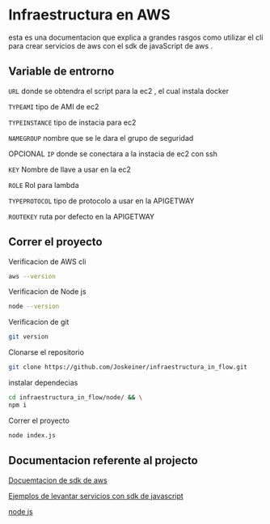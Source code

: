 
# Infraestructura en AWS 
esta es una documentacion que explica a grandes rasgos como utilizar el cli para crear servicios de aws con el sdk de javaScript de aws  .
## Variable de entrorno 


`URL` donde se obtendra el script para la ec2 , el cual instala docker 

`TYPEAMI` tipo de AMI de ec2

`TYPEINSTANCE` tipo de instacia para ec2

`NAMEGROUP` nombre que se le dara el grupo de seguridad

OPCIONAL `IP` donde se conectara a la instacia de ec2 con ssh 

`KEY`   Nombre de llave a usar en la ec2

`ROLE` Rol para lambda

`TYPEPROTOCOL` tipo de protocolo a usar en la APIGETWAY

`ROUTEKEY` ruta por defecto en la APIGETWAY

## Correr el proyecto 

Verificacion de AWS cli

```bash
aws --version
```
Verificacion de Node js 

```bash
node --version
```

Verificacion de  git 

```bash
git version 
```

Clonarse el repositorio

```bash
git clone https://github.com/Joskeiner/infraestructura_in_flow.git
```

instalar dependecias 

```bash
cd infraestructura_in_flow/node/ && \
npm i
```

Correr el proyecto

```bash
node index.js
```
## Documentacion referente al projecto 


[Docuemtacion de sdk de aws](https://docs.aws.amazon.com/AWSJavaScriptSDK/v3/latest/client/apigatewayv2/)

[Ejemplos de levantar servicios con sdk de javascript](https://github.com/awsdocs/aws-doc-sdk-examples/blob/main/javascriptv3/example_code)

[node js ](https://nodejs.org/en/learn/command-line)
